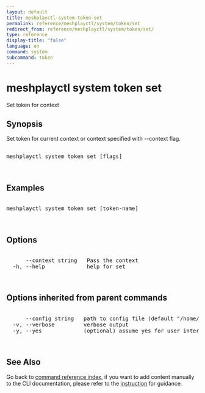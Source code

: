 ```yaml
---
layout: default
title: meshplayctl-system-token-set
permalink: reference/meshplayctl/system/token/set
redirect_from: reference/meshplayctl/system/token/set/
type: reference
display-title: "false"
language: en
command: system
subcommand: token
---
```


# meshplayctl system token set

Set token for context

## Synopsis

Set token for current context or context specified with --context flag.
<pre class='codeblock-pre'>
<div class='codeblock'>
meshplayctl system token set [flags]

</div>
</pre> 

## Examples

<pre class='codeblock-pre'>
<div class='codeblock'>
meshplayctl system token set [token-name] 

</div>
</pre> 

## Options

<pre class='codeblock-pre'>
<div class='codeblock'>
      --context string   Pass the context
  -h, --help             help for set

</div>
</pre>

## Options inherited from parent commands

<pre class='codeblock-pre'>
<div class='codeblock'>
      --config string   path to config file (default "/home/runner/.meshery/config.yaml")
  -v, --verbose         verbose output
  -y, --yes             (optional) assume yes for user interactive prompts.

</div>
</pre>

## See Also

Go back to [command reference index](/reference/meshplayctl/), if you want to add content manually to the CLI documentation, please refer to the [instruction](/project/contributing/contributing-cli#preserving-manually-added-documentation) for guidance.
